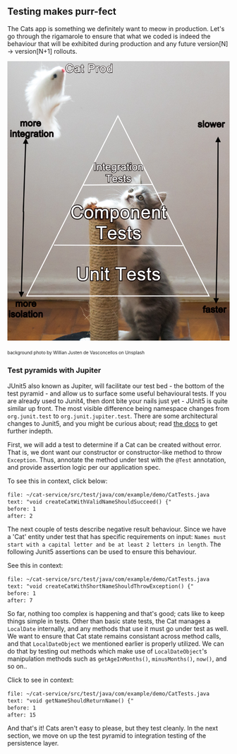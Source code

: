 ## Testing makes purr-fect

The Cats app is something we definitely want to meow in production.
Let's go through the rigamarole to ensure that what we coded is indeed
the behaviour that will be exhibited during production and any future
version[N] -> version[N+1] rollouts.

![alt_text](images/cat-test-pyramid2.png "Test pyramid - background photo by Willian Justen de Vasconcellos on Unsplash")

<font size="1"> background photo by Willian Justen de Vasconcellos on Unsplash</font> 
### Test pyramids with Jupiter

JUnit5 also known as Jupiter, will facilitate our test bed - the bottom of the test pyramid - and allow us to surface some useful behavioural tests. If you are already used to Junit4, then dont bite your nails just yet - JUnit5 is quite similar up front. The most visible difference being namespace changes from `org.junit.test` to `org.junit.jupiter.test`. There are some architectural changes to Junit5, and you might be curious about; read [the docs](https://junit.org/junit5/docs/current/user-guide/) to get further indepth. 

First, we will add a test to determine if a Cat can be created without error. That is, we dont want our constructor
or constructor-like method to throw `Exception`. Thus, annotate the method under test with the `@Test` annotation, 
and provide assertion logic per our application spec.

To see this in context, click below:

```editor:select-matching-text
file: ~/cat-service/src/test/java/com/example/demo/CatTests.java
text: "void createCatWithValidNameShouldSucceed() {"
before: 1
after: 2
```

The next couple of tests describe negative result behaviour. Since we have a 'Cat' entity under test that has specific requirements on input: `Names must start with a capital letter and be at least 2 letters in length`. The following Junit5 assertions can be used to ensure this behaviour.

See this in context:

```editor:select-matching-text
file: ~/cat-service/src/test/java/com/example/demo/CatTests.java
text: "void createCatWithShortNameShouldThrowException() {"
before: 1
after: 7
```

So far, nothing too complex is happening and that's good; cats like to keep things simple in tests. Other than basic state tests, the Cat manages a `LocalDate` internally, and any methods that use it must go under test as well. We want to ensure that Cat state remains consistant across method calls, and that 
`LocalDateObject` we mentioned earlier is properly utilized. We can do that by testing out methods which make use of `LocalDateObject`'s manipulation methods such as `getAgeInMonths()`, `minusMonths()`, `now()`, and so on..


Click to see in context:

```editor:select-matching-text
file: ~/cat-service/src/test/java/com/example/demo/CatTests.java
text: "void getNameShouldReturnName() {"
before: 1
after: 15
```

And that's it! Cats aren't easy to please, but they test cleanly. In the next section, we move on up the test pyramid to integration testing of the persistence layer.